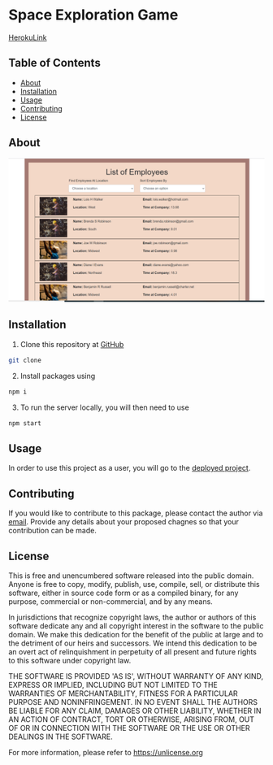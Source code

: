 # Space Exploration Game

[HerokuLink](https://gentle-atoll-92825.herokuapp.com/)

## Table of Contents

- [About](#About)
- [Installation](#Installation)
- [Usage](#Usage)
- [Contributing](#Contributing)
- [License](#License)

## About

![](Screenshot.png)

## Installation

1.  Clone this repository at [GitHub]()

```sh
git clone
```

2. Install packages using

```sh
npm i
```

3.  To run the server locally, you will then need to use

```sh
npm start
```

## Usage

In order to use this project as a user, you will go to the [deployed project]().

## Contributing

If you would like to contribute to this package, please contact the author via [email](). Provide any details about your proposed chagnes so that your contribution can be made.

## License

This is free and unencumbered software released into the public domain. Anyone is free to copy, modify, publish, use, compile, sell, or distribute this software, either in source code form or as a compiled binary, for any purpose, commercial or non-commercial, and by any means.

In jurisdictions that recognize copyright laws, the author or authors of this software dedicate any and all copyright interest in the software to the public domain. We make this dedication for the benefit of the public at large and to the detriment of our heirs and successors. We intend this dedication to be an overt act of relinquishment in perpetuity of all present and future rights to this software under copyright law.

THE SOFTWARE IS PROVIDED 'AS IS', WITHOUT WARRANTY OF ANY KIND, EXPRESS OR IMPLIED, INCLUDING BUT NOT LIMITED TO THE WARRANTIES OF MERCHANTABILITY, FITNESS FOR A PARTICULAR PURPOSE AND NONINFRINGEMENT. IN NO EVENT SHALL THE AUTHORS BE LIABLE FOR ANY CLAIM, DAMAGES OR OTHER LIABILITY, WHETHER IN AN ACTION OF CONTRACT, TORT OR OTHERWISE, ARISING FROM, OUT OF OR IN CONNECTION WITH THE SOFTWARE OR THE USE OR OTHER DEALINGS IN THE SOFTWARE.

For more information, please refer to <https://unlicense.org>
